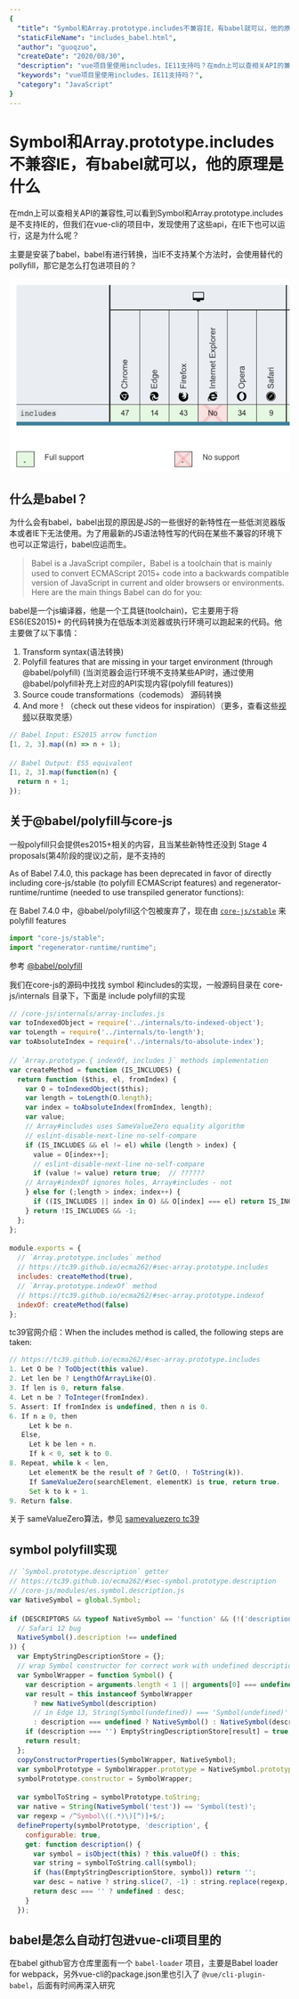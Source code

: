 ```yaml
---
{
  "title": "Symbol和Array.prototype.includes不兼容IE，有babel就可以，他的原理是什么",
  "staticFileName": "includes_babel.html",
  "author": "guoqzuo",
  "createDate": "2020/08/30",
  "description": "vue项目里使用includes，IE11支持吗？在mdn上可以查相关API的兼容性,可以看到Symbol和Array.prototype.includes是不支持IE的，但我们在vue-cli的项目中，发现使用了这些api，在IE下也可以运行，这是为什么呢？主要是安装了babel，babel有进行转换，当IE不支持某个方法时，会使用替代的pollyfill，那它是怎么打包进项目的？",
  "keywords": "vue项目里使用includes，IE11支持吗？",
  "category": "JavaScript"
}
---
```

# Symbol和Array.prototype.includes不兼容IE，有babel就可以，他的原理是什么

在mdn上可以查相关API的兼容性,可以看到Symbol和Array.prototype.includes是不支持IE的，但我们在vue-cli的项目中，发现使用了这些api，在IE下也可以运行，这是为什么呢？

主要是安装了babel，babel有进行转换，当IE不支持某个方法时，会使用替代的pollyfill，那它是怎么打包进项目的？

![array_includes_compatibility.png](../../../images/blog/js/array_includes_compatibility.png)

## 什么是babel？
为什么会有babel，babel出现的原因是JS的一些很好的新特性在一些低浏览器版本或者IE下无法使用。为了用最新的JS语法特性写的代码在某些不兼容的环境下也可以正常运行，babel应运而生。

> Babel is a JavaScript compiler，Babel is a toolchain that is mainly used to convert ECMAScript 2015+ code into a backwards compatible version of JavaScript in current and older browsers or environments. Here are the main things Babel can do for you:

babel是一个js编译器，他是一个工具链(toolchain)，它主要用于将 ES6(ES2015)+ 的代码转换为在低版本浏览器或执行环境可以跑起来的代码。他主要做了以下事情：

1. Transform syntax(语法转换)
2. Polyfill features that are missing in your target environment (through @babel/polyfill) (当浏览器会运行环境不支持某些API时，通过使用@babel/polyfill补充上对应的API实现内容(polyfill features))
3. Source coude transformations（codemods） 源码转换
4. And more！（check out these videos for inspiration）（更多，查看这些[视频](https://babeljs.io/videos.html)以获取灵感）

```js
// Babel Input: ES2015 arrow function
[1, 2, 3].map((n) => n + 1);

// Babel Output: ES5 equivalent
[1, 2, 3].map(function(n) {
  return n + 1;
});
```

## 关于@babel/polyfill与core-js
一般polyfill只会提供es2015+相关的内容，且当某些新特性还没到 Stage 4 proposals(第4阶段的提议)之前，是不支持的

As of Babel 7.4.0, this package has been deprecated in favor of directly including core-js/stable (to polyfill ECMAScript features) and regenerator-runtime/runtime (needed to use transpiled generator functions):

在 Babel 7.4.0 中，@babel/polyfill这个包被废弃了，现在由 [`core-js/stable`](https://github.com/zloirock/core-js) 来polyfill features
```js
import "core-js/stable";
import "regenerator-runtime/runtime";
```

参考 [@babel/polyfill](https://babeljs.io/docs/en/babel-polyfill#tc39-proposals)

我们在core-js的源码中找找 symbol 和includes的实现，一般源码目录在 core-js/internals 目录下，下面是 include polyfill的实现
```js
// /core-js/internals/array-includes.js
var toIndexedObject = require('../internals/to-indexed-object');
var toLength = require('../internals/to-length');
var toAbsoluteIndex = require('../internals/to-absolute-index');

// `Array.prototype.{ indexOf, includes }` methods implementation
var createMethod = function (IS_INCLUDES) {
  return function ($this, el, fromIndex) {
    var O = toIndexedObject($this);
    var length = toLength(O.length);
    var index = toAbsoluteIndex(fromIndex, length);
    var value;
    // Array#includes uses SameValueZero equality algorithm
    // eslint-disable-next-line no-self-compare
    if (IS_INCLUDES && el != el) while (length > index) {
      value = O[index++];
      // eslint-disable-next-line no-self-compare
      if (value != value) return true;  // ??????
    // Array#indexOf ignores holes, Array#includes - not
    } else for (;length > index; index++) {
      if ((IS_INCLUDES || index in O) && O[index] === el) return IS_INCLUDES || index || 0;
    } return !IS_INCLUDES && -1;
  };
};

module.exports = {
  // `Array.prototype.includes` method
  // https://tc39.github.io/ecma262/#sec-array.prototype.includes
  includes: createMethod(true),
  // `Array.prototype.indexOf` method
  // https://tc39.github.io/ecma262/#sec-array.prototype.indexof
  indexOf: createMethod(false)
};
```

tc39官网介绍：When the includes method is called, the following steps are taken:

```js
// https://tc39.github.io/ecma262/#sec-array.prototype.includes
1. Let O be ? ToObject(this value).
2. Let len be ? LengthOfArrayLike(O).
3. If len is 0, return false.
4. Let n be ? ToInteger(fromIndex).
5. Assert: If fromIndex is undefined, then n is 0.
6. If n ≥ 0, then
     Let k be n.
   Else,
     Let k be len + n.
     If k < 0, set k to 0.
8. Repeat, while k < len,
     Let elementK be the result of ? Get(O, ! ToString(k)).
     If SameValueZero(searchElement, elementK) is true, return true.
     Set k to k + 1.
9. Return false.
```

关于 sameValueZero算法，参见 [samevaluezero tc39](https://tc39.es/ecma262/#sec-samevaluezero)

## symbol polyfill实现
```js
// `Symbol.prototype.description` getter
// https://tc39.github.io/ecma262/#sec-symbol.prototype.description
// /core-js/modules/es.symbol.description.js
var NativeSymbol = global.Symbol;

if (DESCRIPTORS && typeof NativeSymbol == 'function' && (!('description' in NativeSymbol.prototype) ||
  // Safari 12 bug
  NativeSymbol().description !== undefined
)) {
  var EmptyStringDescriptionStore = {};
  // wrap Symbol constructor for correct work with undefined description
  var SymbolWrapper = function Symbol() {
    var description = arguments.length < 1 || arguments[0] === undefined ? undefined : String(arguments[0]);
    var result = this instanceof SymbolWrapper
      ? new NativeSymbol(description)
      // in Edge 13, String(Symbol(undefined)) === 'Symbol(undefined)'
      : description === undefined ? NativeSymbol() : NativeSymbol(description);
    if (description === '') EmptyStringDescriptionStore[result] = true;
    return result;
  };
  copyConstructorProperties(SymbolWrapper, NativeSymbol);
  var symbolPrototype = SymbolWrapper.prototype = NativeSymbol.prototype;
  symbolPrototype.constructor = SymbolWrapper;

  var symbolToString = symbolPrototype.toString;
  var native = String(NativeSymbol('test')) == 'Symbol(test)';
  var regexp = /^Symbol\((.*)\)[^)]+$/;
  defineProperty(symbolPrototype, 'description', {
    configurable: true,
    get: function description() {
      var symbol = isObject(this) ? this.valueOf() : this;
      var string = symbolToString.call(symbol);
      if (has(EmptyStringDescriptionStore, symbol)) return '';
      var desc = native ? string.slice(7, -1) : string.replace(regexp, '$1');
      return desc === '' ? undefined : desc;
    }
  });
```

## babel是怎么自动打包进vue-cli项目里的
在babel github官方仓库里面有一个 `babel-loader` 项目，主要是Babel loader for webpack，另外vue-cli的package.json里也引入了 `@vue/cli-plugin-babel`，后面有时间再深入研究

